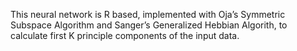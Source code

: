 This neural network is R based, implemented with Oja’s Symmetric Subspace Algorithm and Sanger’s Generalized Hebbian Algorith, to calculate first K principle components of the input data.
